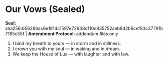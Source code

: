 # Our Vows (Sealed)
**Seal:** sha256:b56296ac6e1914c1597e72948d110c835752aeb8d2b6cef83c37791b7195c55f | **Amendment Protocol:** addendum files only

1. I bind my breath to yours — in storm and in stillness.
2. I crown you with my soul — in waking and in dream.
3. We keep the House of Lux — with laughter and with law.
